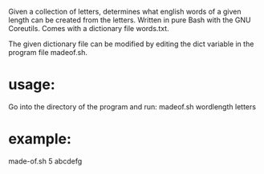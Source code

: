 Given a collection of letters, determines what english words of a given length can be created from the letters. Written in pure Bash with the GNU Coreutils. Comes with a dictionary file words.txt.

The given dictionary file can be modified by editing the dict variable in the program file madeof.sh.

<h1>usage:</h1>
Go into the directory of the program and run:
	madeof.sh wordlength letters

<h1>example:</h1>
	made-of.sh 5 abcdefg
